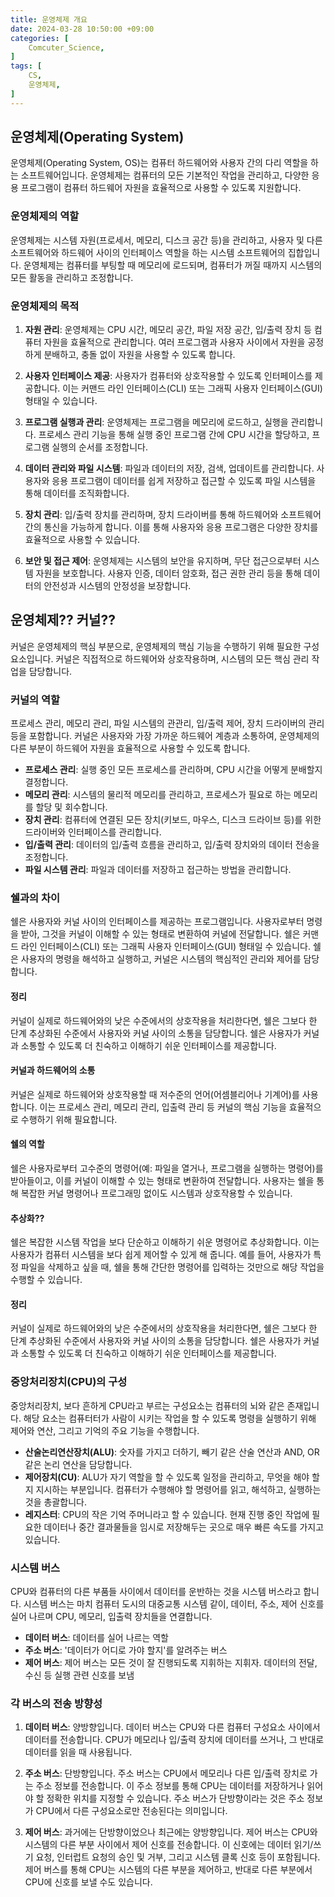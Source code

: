 ```yaml
---
title: 운영체제 개요
date: 2024-03-28 10:50:00 +09:00
categories: [
    Comcuter_Science,
]
tags: [
    CS,
    운영체제,
]
---
```


## 운영체제(Operating System)

 운영체제(Operating System, OS)는 컴퓨터 하드웨어와 사용자 간의 다리 역할을 하는 소프트웨어입니다. 운영체제는 컴퓨터의 모든 기본적인 작업을 관리하고, 다양한 응용 프로그램이 컴퓨터 하드웨어 자원을 효율적으로 사용할 수 있도록 지원합니다.


### 운영체제의 역할

 운영체제는 시스템 자원(프로세서, 메모리, 디스크 공간 등)을 관리하고, 사용자 및 다른 소프트웨어와 하드웨어 사이의 인터페이스 역할을 하는 시스템 소프트웨어의 집합입니다. 운영체제는 컴퓨터를 부팅할 때 메모리에 로드되며, 컴퓨터가 꺼질 때까지 시스템의 모든 활동을 관리하고 조정합니다.


### 운영체제의 목적

1. **자원 관리**: 운영체제는 CPU 시간, 메모리 공간, 파일 저장 공간, 입/출력 장치 등 컴퓨터 자원을 효율적으로 관리합니다. 여러 프로그램과 사용자 사이에서 자원을 공정하게 분배하고, 충돌 없이 자원을 사용할 수 있도록 합니다.

2. **사용자 인터페이스 제공**: 사용자가 컴퓨터와 상호작용할 수 있도록 인터페이스를 제공합니다. 이는 커맨드 라인 인터페이스(CLI) 또는 그래픽 사용자 인터페이스(GUI) 형태일 수 있습니다.

3. **프로그램 실행과 관리**: 운영체제는 프로그램을 메모리에 로드하고, 실행을 관리합니다. 프로세스 관리 기능을 통해 실행 중인 프로그램 간에 CPU 시간을 할당하고, 프로그램 실행의 순서를 조정합니다.

4. **데이터 관리와 파일 시스템**: 파일과 데이터의 저장, 검색, 업데이트를 관리합니다. 사용자와 응용 프로그램이 데이터를 쉽게 저장하고 접근할 수 있도록 파일 시스템을 통해 데이터를 조직화합니다.

5. **장치 관리**: 입/출력 장치를 관리하며, 장치 드라이버를 통해 하드웨어와 소프트웨어 간의 통신을 가능하게 합니다. 이를 통해 사용자와 응용 프로그램은 다양한 장치를 효율적으로 사용할 수 있습니다.

6. **보안 및 접근 제어**: 운영체제는 시스템의 보안을 유지하며, 무단 접근으로부터 시스템 자원을 보호합니다. 사용자 인증, 데이터 암호화, 접근 권한 관리 등을 통해 데이터의 안전성과 시스템의 안정성을 보장합니다.


## 운영체제?? 커널??
 커널은 운영체제의 핵심 부분으로, 운영체제의 핵심 기능을 수행하기 위해 필요한 구성요소입니다. 커널은 직접적으로 하드웨어와 상호작용하며, 시스템의 모든 핵심 관리 작업을 담당합니다. 


### 커널의 역할
 프로세스 관리, 메모리 관리, 파일 시스템의 관관리, 입/출력 제어, 장치 드라이버의 관리 등을 포함합니다. 커널은 사용자와 가장 가까운 하드웨어 계층과 소통하여, 운영체제의 다른 부분이 하드웨어 자원을 효율적으로 사용할 수 있도록 합니다.

- **프로세스 관리**: 실행 중인 모든 프로세스를 관리하며, CPU 시간을 어떻게 분배할지 결정합니다.
- **메모리 관리**: 시스템의 물리적 메모리를 관리하고, 프로세스가 필요로 하는 메모리를 할당 및 회수합니다.
- **장치 관리**: 컴퓨터에 연결된 모든 장치(키보드, 마우스, 디스크 드라이브 등)를 위한 드라이버와 인터페이스를 관리합니다.
- **입/출력 관리**: 데이터의 입/출력 흐름을 관리하고, 입/출력 장치와의 데이터 전송을 조정합니다.
- **파일 시스템 관리**: 파일과 데이터를 저장하고 접근하는 방법을 관리합니다.


### 쉘과의 차이
 쉘은 사용자와 커널 사이의 인터페이스를 제공하는 프로그램입니다. 사용자로부터 명령을 받아, 그것을 커널이 이해할 수 있는 형태로 변환하여 커널에 전달합니다. 쉘은 커맨드 라인 인터페이스(CLI) 또는 그래픽 사용자 인터페이스(GUI) 형태일 수 있습니다. 쉘은 사용자의 명령을 해석하고 실행하고, 커널은 시스템의 핵심적인 관리와 제어를 담당합니다.

#### 정리
 커널이 실제로 하드웨어와의 낮은 수준에서의 상호작용을 처리한다면, 쉘은 그보다 한 단계 추상화된 수준에서 사용자와 커널 사이의 소통을 담당합니다. 쉘은 사용자가 커널과 소통할 수 있도록 더 친숙하고 이해하기 쉬운 인터페이스를 제공합니다.

#### 커널과 하드웨어의 소통
 커널은 실제로 하드웨어와 상호작용할 때 저수준의 언어(어셈블리어나 기계어)를 사용합니다. 이는 프로세스 관리, 메모리 관리, 입출력 관리 등 커널의 핵심 기능을 효율적으로 수행하기 위해 필요합니다.

#### 쉘의 역할
 쉘은 사용자로부터 고수준의 명령어(예: 파일을 열거나, 프로그램을 실행하는 명령어)를 받아들이고, 이를 커널이 이해할 수 있는 형태로 변환하여 전달합니다. 사용자는 쉘을 통해 복잡한 커널 명령어나 프로그래밍 없이도 시스템과 상호작용할 수 있습니다.

#### 추상화??
 쉘은 복잡한 시스템 작업을 보다 단순하고 이해하기 쉬운 명령어로 추상화합니다. 이는 사용자가 컴퓨터 시스템을 보다 쉽게 제어할 수 있게 해 줍니다. 예를 들어, 사용자가 특정 파일을 삭제하고 싶을 때, 쉘을 통해 간단한 명령어를 입력하는 것만으로 해당 작업을 수행할 수 있습니다.

#### 정리
 커널이 실제로 하드웨어와의 낮은 수준에서의 상호작용을 처리한다면, 쉘은 그보다 한 단계 추상화된 수준에서 사용자와 커널 사이의 소통을 담당합니다. 쉘은 사용자가 커널과 소통할 수 있도록 더 친숙하고 이해하기 쉬운 인터페이스를 제공합니다.


### 중앙처리장치(CPU)의 구성
 중앙처리장치, 보다 흔하게 CPU라고 부르는 구성요소는 컴퓨터의 뇌와 같은 존재입니다. 해당 요소는 컴퓨터터가 사람이 시키는 작업을 할 수 있도록 명령을 실행하기 위해 제어와 연산, 그리고 기억의 주요 기능을 수행합니다.

- **산술논리연산장치(ALU)**: 숫자를 가지고 더하기, 빼기 같은 산술 연산과 AND, OR 같은 논리 연산을 담당합니다. 
- **제어장치(CU)**: ALU가 자기 역할을 할 수 있도록 일정을 관리하고, 무엇을 해야 할지 지시하는 부분입니다. 컴퓨터가 수행해야 할 명령어를 읽고, 해석하고, 실행하는 것을 총괄합니다.
- **레지스터**: CPU의 작은 기억 주머니라고 할 수 있습니다. 현재 진행 중인 작업에 필요한 데이터나 중간 결과물들을 임시로 저장해두는 곳으로 매우 빠른 속도를 가지고 있습니다.

### 시스템 버스
 CPU와 컴퓨터의 다른 부품들 사이에서 데이터를 운반하는 것을 시스템 버스라고 합니다. 시스템 버스는 마치 컴퓨터 도시의 대중교통 시스템 같이, 데이터, 주소, 제어 신호를 실어 나르며 CPU, 메모리, 입출력 장치들을 연결합니다.

- **데이터 버스**: 데이터를 실어 나르는 역할
- **주소 버스**: '데이터가 어디로 가야 할지'를 알려주는 버스 
- **제어 버스**: 제어 버스는 모든 것이 잘 진행되도록 지휘하는 
지휘자. 데이터의 전달, 수신 등 실행 관련 신호를 보냄

### 각 버스의 전송 방향성

1. **데이터 버스**: 양방향입니다. 데이터 버스는 CPU와 다른 컴퓨터 구성요소 사이에서 데이터를 전송합니다. CPU가 메모리나 입/출력 장치에 데이터를 쓰거나, 그 반대로 데이터를 읽을 때 사용됩니다.

2. **주소 버스**: 단방향입니다. 주소 버스는 CPU에서 메모리나 다른 입/출력 장치로 가는 주소 정보를 전송합니다. 이 주소 정보를 통해 CPU는 데이터를 저장하거나 읽어야 할 정확한 위치를 지정할 수 있습니다. 주소 버스가 단방향이라는 것은 주소 정보가 CPU에서 다른 구성요소로만 전송된다는 의미입니다.

3. **제어 버스**: 과거에는 단방향이었으나 최근에는 양방향입니다. 제어 버스는 CPU와 시스템의 다른 부분 사이에서 제어 신호를 전송합니다. 이 신호에는 데이터 읽기/쓰기 요청, 인터럽트 요청의 승인 및 거부, 그리고 시스템 클록 신호 등이 포함됩니다. 제어 버스를 통해 CPU는 시스템의 다른 부분을 제어하고, 반대로 다른 부분에서 CPU에 신호를 보낼 수도 있습니다.

